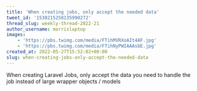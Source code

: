 ```yaml
---
title: 'When creating jobs, only accept the needed data'
tweet_id: '1530215258135990272'
thread_slug: weekly-thread-2022-21
author_username: morrislaptop
images:
    - 'https://pbs.twimg.com/media/FTihMVRXoAIt4AF.jpg'
    - 'https://pbs.twimg.com/media/FTihNyPWIAAAsbE.jpg'
created_at: 2022-05-27T15:52:02+00:00
slug: when-creating-jobs-only-accept-the-needed-data
---
```

When creating Laravel Jobs, only accept the data you need to handle the job instead of large wrapper objects / models
